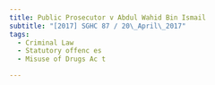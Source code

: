 ```yaml
---
title: Public Prosecutor v Abdul Wahid Bin Ismail 
subtitle: "[2017] SGHC 87 / 20\_April\_2017"
tags:
  - Criminal Law
  - Statutory offenc es
  - Misuse of Drugs Ac t

---
```


